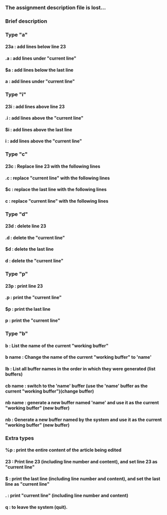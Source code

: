 ### The assignment description file is lost...
### Brief description

### Type "a"
#### 23a : add lines below line 23
#### .a : add lines under "current line"
#### $a : add lines below the last line
#### a : add lines under "current line"

### Type "i"
#### 23i : add lines above line 23
#### .i : add lines above the "current line"
#### $i : add lines above the last line
#### i : add lines above the "current line"

### Type "c"
#### 23c : Replace line 23 with the following lines
#### .c : replace "current line" with the following lines
#### $c : replace the last line with the following lines
#### c : replace "current line" with the following lines

### Type "d"
#### 23d : delete line 23
#### .d : delete the "current line"
#### $d : delete the last line
#### d : delete the "current line"

### Type "p"
#### 23p : print line 23
#### .p : print the "current line"
#### $p : print the last line
#### p : print the "current line"

### Type "b"
#### b : List the name of the current "working buffer"
#### b name : Change the name of the current "working buffer" to 'name'
#### lb : List all buffer names in the order in which they were generated (list buffers)
#### cb name : switch to the 'name' buffer (use the 'name' buffer as the current "working buffer")(change buffer)
#### nb name : generate a new buffer named 'name' and use it as the current "working buffer" (new buffer)
#### nb : Generate a new buffer named by the system and use it as the current "working buffer" (new buffer)

### Extra types
#### %p : print the entire content of the article being edited
#### 23 : Print line 23 (including line number and content), and set line 23 as "current line"
#### $ : print the last line (including line number and content), and set the last line as "current line"
#### . : print "current line" (including line number and content)
#### q : to leave the system (quit).
